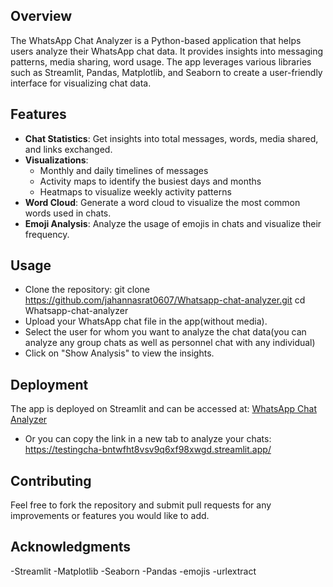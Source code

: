 
## Overview
The WhatsApp Chat Analyzer is a Python-based application that helps users analyze their WhatsApp chat data. It provides insights into messaging patterns, media sharing, word usage.
The app leverages various libraries such as Streamlit, Pandas, Matplotlib, and Seaborn to create a user-friendly interface for visualizing chat data.

## Features
- **Chat Statistics**: Get insights into total messages, words, media shared, and links exchanged.
- **Visualizations**:
  - Monthly and daily timelines of messages
  - Activity maps to identify the busiest days and months
  - Heatmaps to visualize weekly activity patterns
- **Word Cloud**: Generate a word cloud to visualize the most common words used in chats.
- **Emoji Analysis**: Analyze the usage of emojis in chats and visualize their frequency.
  
## Usage
- Clone the repository:
    git clone https://github.com/jahannasrat0607/Whatsapp-chat-analyzer.git
    cd Whatsapp-chat-analyzer
- Upload your WhatsApp chat file in the app(without media).
- Select the user for whom you want to analyze the chat data(you can analyze any group chats as well as personnel chat with any individual)
- Click on "Show Analysis" to view the insights.

## Deployment
The app is deployed on Streamlit and can be accessed at: [WhatsApp Chat Analyzer](https://testingcha-bntwfht8vsv9q6xf98xwgd.streamlit.app/)
- Or you can copy the link in a new tab to analyze your chats: https://testingcha-bntwfht8vsv9q6xf98xwgd.streamlit.app/

## Contributing
Feel free to fork the repository and submit pull requests for any improvements or features you would like to add.

## Acknowledgments
-Streamlit
-Matplotlib
-Seaborn
-Pandas
-emojis
-urlextract
